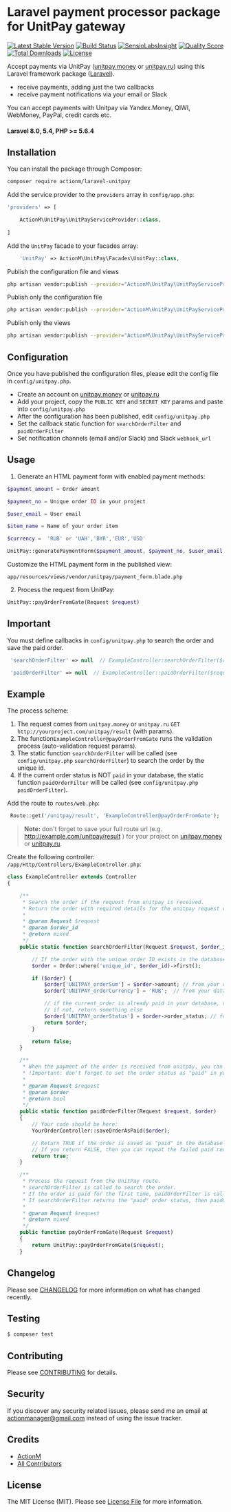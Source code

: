 # Laravel payment processor package for UnitPay gateway

[![Latest Stable Version](https://poser.pugx.org/actionm/laravel-unitpay/v/stable)](https://packagist.org/packages/actionm/laravel-unitpay)
[![Build Status](https://img.shields.io/travis/actionm/laravel-unitpay/master.svg?style=flat-square)](https://travis-ci.org/actionm/laravel-unitpay)
[![SensioLabsInsight](https://insight.sensiolabs.com/projects/91033cd8-7b31-4001-8a18-331336c7dcd3/mini.png)](https://insight.sensiolabs.com/projects/91033cd8-7b31-4001-8a18-331336c7dcd3)
[![Quality Score](https://img.shields.io/scrutinizer/g/actionm/laravel-unitpay.svg?style=flat-square)](https://scrutinizer-ci.com/g/actionm/laravel-unitpay)
[![Total Downloads](https://img.shields.io/packagist/dt/actionm/laravel-unitpay.svg?style=flat-square)](https://packagist.org/packages/actionm/laravel-unitpay)
[![License](https://poser.pugx.org/actionm/laravel-unitpay/license)](https://packagist.org/packages/actionm/laravel-unitpay)

Accept payments via UnitPay ([unitpay.money](http://unitpay.money) or [unitpay.ru](http://unitpay.ru)) using this Laravel framework package ([Laravel](https://laravel.com)).

- receive payments, adding just the two callbacks
- receive payment notifications via your email or Slack

You can accept payments with Unitpay via Yandex.Money, QIWI, WebMoney, PayPal, credit cards etc.

#### Laravel 8.0, 5.4, PHP >= 5.6.4

## Installation

You can install the package through Composer:

``` bash
composer require actionm/laravel-unitpay
```


Add the service provider to the `providers` array in `config/app.php`:

```php
'providers' => [

    ActionM\UnitPay\UnitPayServiceProvider::class,
    
]
```

Add the `UnitPay` facade to your facades array:

```php
    'UnitPay' => ActionM\UnitPay\Facades\UnitPay::class,
```

Publish the configuration file and views
``` bash
php artisan vendor:publish --provider="ActionM\UnitPay\UnitPayServiceProvider" 
```

Publish only the configuration file
``` bash
php artisan vendor:publish --provider="ActionM\UnitPay\UnitPayServiceProvider" --tag=config 
```

Publish only the views
``` bash
php artisan vendor:publish --provider="ActionM\UnitPay\UnitPayServiceProvider" --tag=views 
```

## Configuration

Once you have published the configuration files, please edit the config file in `config/unitpay.php`.

- Create an account on [unitpay.money](http://unitpay.money) or [unitpay.ru](http://unitpay.ru)
- Add your project, copy the `PUBLIC KEY` and `SECRET KEY` params and paste into `config/unitpay.php`
- After the configuration has been published, edit `config/unitpay.php`
- Set the callback static function for `searchOrderFilter` and `paidOrderFilter`
- Set notification channels (email and/or Slack) and Slack `webhook_url` 
 
## Usage

1) Generate an HTML payment form with enabled payment methods:

``` php
$payment_amount = Order amount 

$payment_no = Unique order ID in your project 

$user_email = User email

$item_name = Name of your order item

$currency =  'RUB' or 'UAH','BYR','EUR','USD'
```

``` php
UnitPay::generatePaymentForm($payment_amount, $payment_no, $user_email, $item_name, $currency);
```

Customize the HTML payment form in the published view:
 
`app/resources/views/vendor/unitpay/payment_form.blade.php`

2) Process the request from UnitPay:
``` php
UnitPay::payOrderFromGate(Request $request)
```
## Important

You must define callbacks in `config/unitpay.php` to search the order and save the paid order.


``` php
 'searchOrderFilter' => null  // ExampleController:searchOrderFilter($request)
```

``` php
 'paidOrderFilter' => null  // ExampleController::paidOrderFilter($request,$order)
```

## Example

The process scheme:

1. The request comes from `unitpay.money` or `unitpay.ru` `GET` `http://yourproject.com/unitpay/result` (with params).
2. The function`ExampleController@payOrderFromGate` runs the validation process (auto-validation request params).
3. The static function `searchOrderFilter` will be called (see `config/unitpay.php` `searchOrderFilter`) to search the order by the unique id.
4. If the current order status is NOT `paid` in your database, the static function `paidOrderFilter` will be called (see `config/unitpay.php` `paidOrderFilter`).

Add the route to `routes/web.php`:
``` php
 Route::get('/unitpay/result', 'ExampleController@payOrderFromGate');
```

> **Note:**
don't forget to save your full route url (e.g. http://example.com/unitpay/result ) for your project on [unitpay.money](unitpay.money) or [unitpay.ru](unitpay.ru).

Create the following controller: `/app/Http/Controllers/ExampleController.php`:

``` php
class ExampleController extends Controller
{

    /**
     * Search the order if the request from unitpay is received.
     * Return the order with required details for the unitpay request verification.
     *
     * @param Request $request
     * @param $order_id
     * @return mixed
     */
    public static function searchOrderFilter(Request $request, $order_id) {

        // If the order with the unique order ID exists in the database
        $order = Order::where('unique_id', $order_id)->first();

        if ($order) {
            $order['UNITPAY_orderSum'] = $order->amount; // from your database
            $order['UNITPAY_orderCurrency'] = 'RUB';  // from your database

            // if the current_order is already paid in your database, return strict "paid"; 
            // if not, return something else
            $order['UNITPAY_orderStatus'] = $order->order_status; // from your database
            return $order;
        }

        return false;
    }

    /**
     * When the payment of the order is received from unitpay, you can process the paid order.
     * !Important: don't forget to set the order status as "paid" in your database.
     *
     * @param Request $request
     * @param $order
     * @return bool
     */
    public static function paidOrderFilter(Request $request, $order)
    {
        // Your code should be here:
        YourOrderController::saveOrderAsPaid($order);

        // Return TRUE if the order is saved as "paid" in the database or FALSE if some error occurs.
        // If you return FALSE, then you can repeat the failed paid requests on the unitpay website manually.
        return true;
    }

    /**
     * Process the request from the UnitPay route.
     * searchOrderFilter is called to search the order.
     * If the order is paid for the first time, paidOrderFilter is called to set the order status.
     * If searchOrderFilter returns the "paid" order status, then paidOrderFilter will not be called.
     *
     * @param Request $request
     * @return mixed
     */
    public function payOrderFromGate(Request $request)
    {
        return UnitPay::payOrderFromGate($request);
    }
```


## Changelog

Please see [CHANGELOG](CHANGELOG.md) for more information on what has changed recently.

## Testing

``` bash
$ composer test
```

## Contributing

Please see [CONTRIBUTING](CONTRIBUTING.md) for details.

## Security

If you discover any security related issues, please send me an email at actionmanager@gmail.com instead of using the issue tracker.

## Credits

- [ActionM](https://github.com/actionm)
- [All Contributors](../../contributors)

## License

The MIT License (MIT). Please see [License File](LICENSE.md) for more information.
